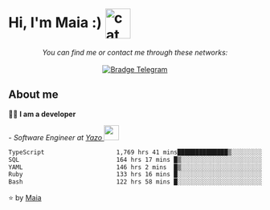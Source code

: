 <h1 align="left">Hi, I'm Maia :) 
<img src="https://emojis.slackmojis.com/emojis/images/1643509834/36299/black-cat.gif?1643509834" width="50" height="60" align="center"  alt="cat"/>
</h1>

<p align="center">
    <i>You can find me or contact me through these networks:</i>
    <br/><br/>
    <a href="https://t.me/mrootx" target="_blank">
        <img src="https://img.shields.io/badge/-Telegram-2CA5E0?logo=telegram&style=flat&logoColor=white" alt="Bradge Telegram" />
    </a>
</p>

## About me

:technologist: <strong>I am a developer</strong> <br>

<p><em> - Software Engineer at <a href="[https://pdasolucoes.com.br](https://yazo.com.br/)">Yazo
</a><img src="https://media.giphy.com/media/WUlplcMpOCEmTGBtBW/giphy.gif" width="30"> 
</em></p>

<!--START_SECTION:waka-->

```txt
TypeScript                    1,769 hrs 41 mins██████████████▒░░░░░░░░░░   57.43 %
SQL                           164 hrs 17 mins █▒░░░░░░░░░░░░░░░░░░░░░░░   05.33 %
YAML                          146 hrs 2 mins  █▒░░░░░░░░░░░░░░░░░░░░░░░   04.74 %
Ruby                          133 hrs 16 mins █░░░░░░░░░░░░░░░░░░░░░░░░   04.33 %
Bash                          122 hrs 58 mins █░░░░░░░░░░░░░░░░░░░░░░░░   03.99 %
```

<!--END_SECTION:waka-->

⭐️ by [Maia](https://github.com/gabrielmaialva33/)


